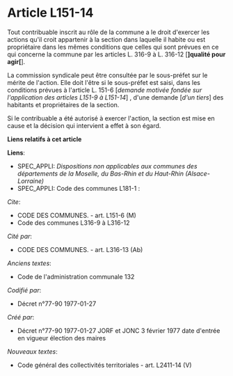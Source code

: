 # Article L151-14

Tout contribuable inscrit au rôle de la commune a le droit d'exercer les actions qu'il croit appartenir à la section dans
laquelle il habite ou est propriétaire dans les mêmes conditions que celles qui sont prévues en ce qui concerne la commune
par les articles L. 316-9 à L. 316-12 [**]qualité pour agir[**]. 

La commission syndicale peut être consultée par le sous-préfet sur le mérite de l'action. Elle doit l'être si le sous-préfet
est saisi, dans les conditions prévues à l'article L. 151-6 [*demande motivée fondée sur l'application des articles L151-9 à
L151-14*] , d'une demande [*d'un tiers*] des habitants et propriétaires de la section. 

Si le contribuable a été autorisé à exercer l'action, la section est mise en cause et la décision qui intervient a effet à
son égard.

**Liens relatifs à cet article**

**Liens**:

  - SPEC_APPLI: *Dispositions non applicables aux communes des départements de la Moselle, du Bas-Rhin et du Haut-Rhin (Alsace-Lorraine)*
  - SPEC_APPLI: Code des communes L181-1 :

_Cite_:

  - CODE DES COMMUNES. - art. L151-6 (M)
  - Code des communes L316-9 à L316-12

_Cité par_:

  - CODE DES COMMUNES. - art. L316-13 (Ab)

_Anciens textes_:

  - Code de l'administration communale 132

_Codifié par_:

  - Décret n°77-90 1977-01-27

_Créé par_:

  - Décret n°77-90 1977-01-27 JORF et JONC 3 février 1977 date d'entrée en vigueur élection des maires

_Nouveaux textes_:

  - Code général des collectivités territoriales - art. L2411-14 (V)
